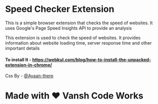 <h1>Speed Checker Extension </h1>
<p>This is a simple browser extension that checks the speed of websites. It uses Google's Page Speed Insights API to provide an analysis</p>
<p>This extension is used to check the speed of websites. It provides information about website loading time, server response time and other important details </p>

#### To install It - https://webkul.com/blog/how-to-install-the-unpacked-extension-in-chrome/

Css By - [@Ayaan-there](https://github.com/Ayaan-there)
<h1 >Made with ❤ Vansh Code Works </h1>